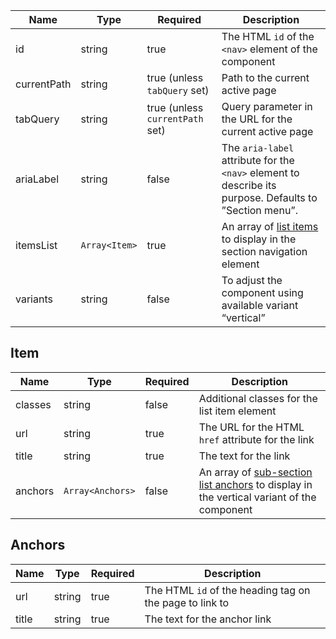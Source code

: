 | Name        | Type          | Required                        | Description                                                                                             |
| ----------- | ------------- | ------------------------------- | ------------------------------------------------------------------------------------------------------- |
| id          | string        | true                            | The HTML `id` of the `<nav>` element of the component                                                   |
| currentPath | string        | true (unless `tabQuery` set)    | Path to the current active page                                                                         |
| tabQuery    | string        | true (unless `currentPath` set) | Query parameter in the URL for the current active page                                                  |
| ariaLabel   | string        | false                           | The `aria-label` attribute for the `<nav>` element to describe its purpose. Defaults to ”Section menu”. |
| itemsList   | `Array<Item>` | true                            | An array of [list items](#item) to display in the section navigation element                            |
| variants    | string        | false                           | To adjust the component using available variant “vertical”                                              |

## Item

| Name    | Type             | Required | Description                                                                                          |
| ------- | ---------------- | -------- | ---------------------------------------------------------------------------------------------------- |
| classes | string           | false    | Additional classes for the list item element                                                         |
| url     | string           | true     | The URL for the HTML `href` attribute for the link                                                   |
| title   | string           | true     | The text for the link                                                                                |
| anchors | `Array<Anchors>` | false    | An array of [sub-section list anchors](#anchors) to display in the vertical variant of the component |

## Anchors

| Name  | Type   | Required | Description                                             |
| ----- | ------ | -------- | ------------------------------------------------------- |
| url   | string | true     | The HTML `id` of the heading tag on the page to link to |
| title | string | true     | The text for the anchor link                            |
